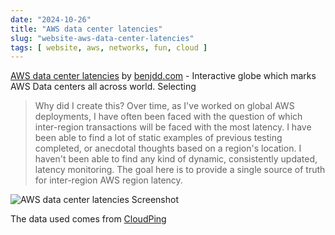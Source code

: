 ```yaml
---
date: "2024-10-26"
title: "AWS data center latencies"
slug: "website-aws-data-center-latencies"
tags: [ website, aws, networks, fun, cloud ]
---
```




[AWS data center latencies][1] by [benjdd.com][2] - Interactive globe which marks AWS Data centers all across world. Selecting

> Why did I create this? Over time, as I've worked on global AWS deployments, I have often been faced with the question of which inter-region transactions will be faced with the most latency. I have been able to find a lot of static examples of previous testing completed, or anecdotal thoughts based on a region's location. I haven't been able to find any kind of dynamic, consistently updated, latency monitoring. The goal here is to provide a single source of truth for inter-region AWS region latency.

![AWS data center latencies Screenshot][3]

The data used comes from [CloudPing][4]



  [1]: https://benjdd.com/aws/
  [2]: https://benjdd.com/
  [3]: /saves/2024/10/images/aws-data-center-latencies.png
  [4]: /saves/website-cloud-ping

